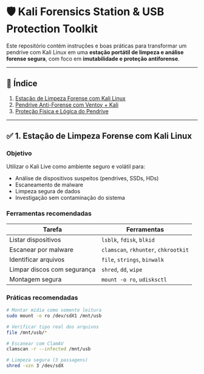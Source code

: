 # 🛡️ Kali Forensics Station & USB Protection Toolkit

Este repositório contém instruções e boas práticas para transformar um pendrive com Kali Linux em uma **estação portátil de limpeza e análise forense segura**, com foco em **imutabilidade e proteção antiforense**.

---

## 📁 Índice

1. [Estação de Limpeza Forense com Kali Linux](#1-estação-de-limpeza-forense-com-kali-linux)  
2. [Pendrive Anti-Forense com Ventoy + Kali](#2-pendrive-anti-forense-com-ventoy--kali)  
3. [Proteção Física e Lógica do Pendrive](#3-proteção-física-e-lógica-do-pendrive)  

---

## ✅ 1. Estação de Limpeza Forense com Kali Linux

### Objetivo
Utilizar o Kali Live como ambiente seguro e volátil para:

- Análise de dispositivos suspeitos (pendrives, SSDs, HDs)  
- Escaneamento de malware  
- Limpeza segura de dados  
- Investigação sem contaminação do sistema  

### Ferramentas recomendadas

| Tarefa                        | Ferramentas                            |
|------------------------------|--------------------------------------|
| Listar dispositivos           | `lsblk`, `fdisk`, `blkid`            |
| Escanear por malware          | `clamscan`, `rkhunter`, `chkrootkit`|
| Identificar arquivos          | `file`, `strings`, `binwalk`         |
| Limpar discos com segurança   | `shred`, `dd`, `wipe`                |
| Montagem segura               | `mount -o ro`, `udisksctl`           |

### Práticas recomendadas

```bash
# Montar mídia como somente leitura
sudo mount -o ro /dev/sdX1 /mnt/usb

# Verificar tipo real dos arquivos
file /mnt/usb/*

# Escanear com ClamAV
clamscan -r --infected /mnt/usb

# Limpeza segura (3 passagens)
shred -vzn 3 /dev/sdX
